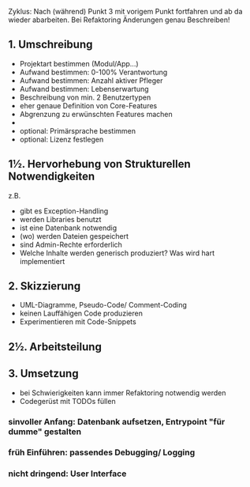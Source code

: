 Zyklus:
Nach (während) Punkt 3 mit vorigem Punkt fortfahren und ab da wieder abarbeiten. Bei Refaktoring Änderungen genau Beschreiben!


## 1. Umschreibung
 - Projektart bestimmen (Modul/App...)
 - Aufwand bestimmen: 0-100% Verantwortung
 - Aufwand bestimmen: Anzahl aktiver Pfleger
 - Aufwand bestimmen: Lebenserwartung
 - Beschreibung von min. 2 Benutzertypen
 - eher genaue Definition von Core-Features
 - Abgrenzung zu erwünschten Features machen
 - 
 - optional: Primärsprache bestimmen
 - optional: Lizenz festlegen

## 1½. Hervorhebung von Strukturellen Notwendigkeiten
z.B.
 - gibt es Exception-Handling
 - werden Libraries benutzt
 - ist eine Datenbank notwendig
 - (wo) werden Dateien gespeichert
 - sind Admin-Rechte erforderlich
 - Welche Inhalte werden generisch produziert? Was wird hart implementiert

## 2. Skizzierung
 - UML-Diagramme, Pseudo-Code/ Comment-Coding
 - keinen Lauffähigen Code produzieren
 - Experimentieren mit Code-Snippets

## 2½. Arbeitsteilung

## 3. Umsetzung
 - bei Schwierigkeiten kann immer Refaktoring notwendig werden
 - Codegerüst mit TODOs füllen
### sinvoller Anfang: Datenbank aufsetzen, Entrypoint "für dumme" gestalten
### früh Einführen: passendes Debugging/ Logging
### nicht dringend: User Interface
